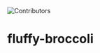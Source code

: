 ![Contributors](https://img.shields.io/github/contributors/cadencejames/fluffy-broccoli)
# fluffy-broccoli
